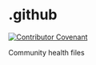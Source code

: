 # .github

[![Contributor Covenant](https://img.shields.io/badge/Contributor%20Covenant-v2.0%20adopted-ff69b4.svg)](code_of_conduct.md) 

Community health files
